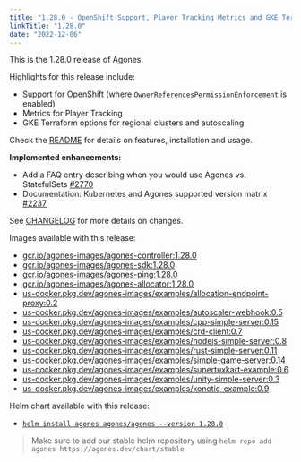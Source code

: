 ```yaml
---
title: "1.28.0 - OpenShift Support, Player Tracking Metrics and GKE Terraform Improvements"
linkTitle: "1.28.0"
date: "2022-12-06"
---
```


This is the 1.28.0 release of Agones.

Highlights for this release include:
* Support for OpenShift (where `OwnerReferencesPermissionEnforcement` is enabled)
* Metrics for Player Tracking
* GKE Terraform options for regional clusters and autoscaling

Check the <a href="https://github.com/googleforgames/agones/tree/release-1.28.0" data-proofer-ignore>README</a> for details on features, installation and usage.

**Implemented enhancements:**

- Add a FAQ entry describing when you would use Agones vs. StatefulSets [\#2770](https://github.com/googleforgames/agones/issues/2770)
- Documentation: Kubernetes and Agones supported version matrix [\#2237](https://github.com/googleforgames/agones/issues/2237)

See <a href="https://github.com/googleforgames/agones/blob/release-1.28.0/CHANGELOG.md" data-proofer-ignore>CHANGELOG</a> for more details on changes.

Images available with this release:

- [gcr.io/agones-images/agones-controller:1.28.0](https://gcr.io/agones-images/agones-controller:1.28.0)
- [gcr.io/agones-images/agones-sdk:1.28.0](https://gcr.io/agones-images/agones-sdk:1.28.0)
- [gcr.io/agones-images/agones-ping:1.28.0](https://gcr.io/agones-images/agones-ping:1.28.0)
- [gcr.io/agones-images/agones-allocator:1.28.0](https://gcr.io/agones-images/agones-allocator:1.28.0)
- [us-docker.pkg.dev/agones-images/examples/allocation-endpoint-proxy:0.2](https://us-docker.pkg.dev/agones-images/examples/allocation-endpoint-proxy:0.2)
- [us-docker.pkg.dev/agones-images/examples/autoscaler-webhook:0.5](https://us-docker.pkg.dev/agones-images/examples/autoscaler-webhook:0.5)
- [us-docker.pkg.dev/agones-images/examples/cpp-simple-server:0.15](https://us-docker.pkg.dev/agones-images/examples/cpp-simple-server:0.15)
- [us-docker.pkg.dev/agones-images/examples/crd-client:0.7](https://us-docker.pkg.dev/agones-images/examples/crd-client:0.7)
- [us-docker.pkg.dev/agones-images/examples/nodejs-simple-server:0.8](https://us-docker.pkg.dev/agones-images/examples/nodejs-simple-server:0.8)
- [us-docker.pkg.dev/agones-images/examples/rust-simple-server:0.11](https://us-docker.pkg.dev/agones-images/examples/rust-simple-server:0.11)
- [us-docker.pkg.dev/agones-images/examples/simple-game-server:0.14](https://us-docker.pkg.dev/agones-images/examples/simple-game-server:0.14)
- [us-docker.pkg.dev/agones-images/examples/supertuxkart-example:0.6](https://us-docker.pkg.dev/agones-images/examples/supertuxkart-example:0.6)
- [us-docker.pkg.dev/agones-images/examples/unity-simple-server:0.3](https://us-docker.pkg.dev/agones-images/examples/unity-simple-server:0.3)
- [us-docker.pkg.dev/agones-images/examples/xonotic-example:0.9](https://us-docker.pkg.dev/agones-images/examples/xonotic-example:0.9)

Helm chart available with this release:

- <a href="https://agones.dev/chart/stable/agones-1.28.0.tgz" data-proofer-ignore>
  <code>helm install agones agones/agones --version 1.28.0</code></a>

> Make sure to add our stable helm repository using `helm repo add agones https://agones.dev/chart/stable`
